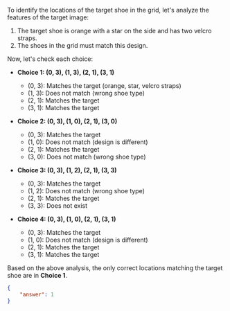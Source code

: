 To identify the locations of the target shoe in the grid, let's analyze the features of the target image:

1. The target shoe is orange with a star on the side and has two velcro straps.
2. The shoes in the grid must match this design.

Now, let's check each choice:

- **Choice 1: (0, 3), (1, 3), (2, 1), (3, 1)**
  - (0, 3): Matches the target (orange, star, velcro straps)
  - (1, 3): Does not match (wrong shoe type)
  - (2, 1): Matches the target
  - (3, 1): Matches the target

- **Choice 2: (0, 3), (1, 0), (2, 1), (3, 0)**
  - (0, 3): Matches the target
  - (1, 0): Does not match (design is different)
  - (2, 1): Matches the target
  - (3, 0): Does not match (wrong shoe type)

- **Choice 3: (0, 3), (1, 2), (2, 1), (3, 3)**
  - (0, 3): Matches the target
  - (1, 2): Does not match (wrong shoe type)
  - (2, 1): Matches the target
  - (3, 3): Does not exist

- **Choice 4: (0, 3), (1, 0), (2, 1), (3, 1)**
  - (0, 3): Matches the target
  - (1, 0): Does not match (design is different)
  - (2, 1): Matches the target
  - (3, 1): Matches the target

Based on the above analysis, the only correct locations matching the target shoe are in **Choice 1**.

```json
{
    "answer": 1
}
```